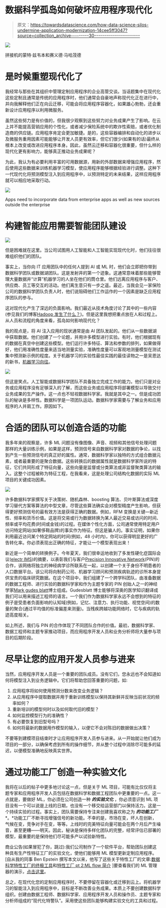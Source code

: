 # 数据科学孤岛如何破坏应用程序现代化

> 原文：<https://towardsdatascience.com/how-data-science-silos-undermine-application-modernization-14cee5ff3047?source=collection_archive---------30----------------------->

![](img/17eca5e2c07529e7c651f4162135ca6d.png)

拼接机的蒙特·兹韦本和赛义德·马哈茂德

# **是时候重塑现代化了**

我经常与那些在其组织中管理定制应用程序的企业高管交谈。当话题集中在现代化这些定制且通常是传统的应用程序时，他们通常会自豪地声称现代化正在进行中，并向我解释他们正在向云迁移，可能会将应用程序容器化，如果雄心勃勃，还会重新设计应用程序以利用微服务。

虽然这些努力是有价值的，但我很少观察到这些努力对业务成果产生了影响。在云上并不能提高营销应用的个性化，或者减少保险系统中的欺诈性索赔，或者优化制造商的供应链。应用程序肯定会更加敏捷。是的，这些容器编排和自动化的进步以及微服务重用因素可能能够让开发人员更有效率，但它们很少(如果有的话)最终从根本上改变或改进应用程序本身。因此，虽然云迁移和容器化很重要，但什么样的现代化更有影响力，能够真正推动业务成果呢？

为此，我认为有必要利用丰富的可用数据源，用新的外部数据来增强应用程序，然后使用这些数据来训练机器学习模型，使应用程序能够根据经验进行调整。这种下一代现代化将预测模型注入到应用程序中，以预测特定的未来结果，这样应用程序就可以相应地采取行动。

![](img/b90eec456b8fe5d34dfb3400161fddd6.png)

Apps need to incorporate data from enterprise apps as well as new sources outside the enterprise

# **构建智能应用需要智能团队建设**

![](img/e2efc8cb203f9fe9cca9319faa136716.png)

但是困难就在这里。当公司试图用人工智能和人工智能实现现代化时，他们往往很难组织他们的团队。

事实上，当你向 IT 应用团队中的任何人提到 AI 或 ML 时，他们会立即把你带到数据科学团队或数据湖团队。这是发射井的第一个迹象。这通常意味着那些能够管理大量数据并“计算”机器学习的人坐在他们的筒仓里。他们远离应用程序与客户、供应商、员工等交互的活动。他们离生意只有一步之遥。最近，当我会见一家保险公司的数据科学团队负责人时，他们说阻碍他们工作运作的一个因素是缺乏应用程序团队的参与。

这对现代化产生了深远的负面影响。我们最近从技术角度讨论了其中的一些内容(参见我们的博客[Hadoop 发生了什么？](https://medium.com/@mzweben/what-happened-to-hadoop-what-should-you-do-now-2876f68dbd1d))。但是这里我想把重点放在人和过程上。从人员和流程的角度来看，孤岛如何影响现代化？

我的观点是，将 AI 注入应用的现状通常是由 AI 团队发起的。他们从一些数据湖中获取数据。他们创建了一个论题，并用许多模型进行实验。有时，他们根据现有的数据在真空中创建这些模型。他们运行许多特征、算法和参数的排列，如果做得好，他们用准确性度量来适当地测量实验，准确性度量可以客观地测量模型在测试集中预测新示例的程度。关于机器学习的实验性最佳实践的最佳读物之一是吴恩达的新书，[机器学习向往](https://www.deeplearning.ai/machine-learning-yearning/)。

![](img/6aa38f92000579d08d61b9aba370fab3.png)

但这是笑点。人工智能或数据科学团队不具备独立完成工作的能力。他们只是对业务或应用程序没有足够深入的了解，而这些业务或应用程序将部署模型以导致交付业务成果的生产操作。这一点也不轻视数据科学家。我就是其中之一。但是成功团队的秘诀是多样性。数据科学是一项团队运动。数据科学家需要与了解业务和应用程序的人并肩工作。原因如下。

# **合适的团队可以创造合适的功能**

我多年来的观察是，许多 ML 问题没有像图像、声音、视频和其他信号处理问题那样的大量训练示例，如果是这样，预测信号来自数据科学家对数据的争论，以找到产生一些预测信号的真正好的属性。通常，数据科学家以独特的方式组合数据元素，或者最重要的是聚合数据。这些转换后的数据属性就是数据科学家所说的特征，它们共同形成了特征向量，这些向量是监督或分类算法或非监督聚类算法的输入。这整个过程被称为特征工程，在我看来，这是处理公司结构化数据的实际 ML 项目的关键成功因素。

![](img/172034016f3ab5762a24e8da89c54dbc.png)

许多数据科学家撰写关于决策树、随机森林、boosting 算法、贝叶斯算法或深度学习替代方案等算法的中型文章，尽管这些算法确实会对模型精度产生影响，但获得更好预测信号的最有效方法是获得正确的数据。例如，RFM 变换是关键—新近性、频率和货币价值。这是将交易或行为数据转换为某人最近交易或访问的时间、频率或平均花费(时间或金钱)的过程。在媒体个性化方面，公司通常使用特定用户访问特定网站(如奢侈鞋品牌)的事实作为特征。但这是骗人的。事实证明，如果你利用最近访问某个特定网站的时间(例如，48 小时内)，你可以获得明显更好的广告转化率。你必须表现出正确的特征，才能让一个模型表现出来！

新近是一个简单的转换例子。今年夏天，我们很幸运地收到了多发性硬化症国际会议([electr IMS](https://www.ectrims-congress.eu/2019.html))的摘要，以表彰我们与客户[Precision Innovative Network](http://www.pin.care/)(PIN)的合作，该网络将独立的神经病学诊所联系在一起，以创建一个关于身份不明患者的人口数据平台。该公司将向制药公司、机器学习顾问和预测疾病轨迹的诊所本身提供宝贵的临床研究数据。在这个项目中，我们组建了一个跨学科团队，由准备数据的数据工程师、进行实验的数据科学家和作为主题专家的 PIN 创始人之一的神经学家[Mark gudes blatt](http://www.southshoreneurologic.com/our-providers/physicians)博士组成。Gudesblatt 博士能够将深奥的医学知识翻译成我们可以用来描述工程师的语言。一个我们作为数据科学家永远不会想到的特征的例子是受患者负面影响的认知域(例如，记忆、注意力、执行功能、视觉空间)的数量的聚合(通过平均值的标准偏差来测量)。当残疾跨越功能网络时，它与疾病的轨迹高度相关。

如上所述，我们与 PIN 的合作体现了不同团队合作的价值。最初，数据科学家、数据工程师和主题专家推动项目，而应用程序开发人员和业务分析师将大量参与项目的后期阶段。

# **尽早让您的应用开发人员参与进来**

当然，应用程序开发人员是一个重要的团队成员。没有它们，您永远也不会知道如何将模型注入到业务逻辑中。它们将帮助您回答重要的问题，如:

1.  应用程序将如何使用预测分数来改变业务逻辑？
2.  从应用程序中提取数据并用于重新训练模型以保持其新鲜并反映当前状况的频率如何？
3.  重新培训的模型何时以及如何取代旧的模型？
4.  如何监控模型行为的准确性？
5.  有必要恢复到旧型号吗？
6.  如何将最新的数据用作模型的输入，以便它不会对陈旧的数据做出决策？

不要等到建模项目结束时才让应用程序开发人员参与进来。从一开始就让他们成为项目的一部分，以确保考虑到所有的操作细节，并从整个过程中消除尽可能多的延迟，以便模型准确地反映真实世界。

# **通过功能工厂创造一种实验文化**

我将在以后的帖子中更多地讨论这一点，但是关于 ML 项目，可能有比仅仅将主题专家和应用程序开发人员包括在数据科学和数据工程团队中更重要的一点。这一点就是，要做好 ML，你必须在公司创造一种 ***的实验文化*** ，你必须意识到 ML 项目没有一个可以说是上线的日期，也没有一个移交给运营部门以保持活力。这是一个持续实验的过程。事实上，团队需要保持专注来创建我喜欢称之为 ***的功能工厂*** *。*功能工厂不断寻找增强信号的新功能。不幸的是，市场在变，坏人在创新，气候在变，竞争对手在变，等等。上线时的完美特征向量可能会在两个月后产生噪音，甚至更糟——明天。因此，秘诀是保持多样化团队的完整，经常评估已部署的模型，最重要的是保持他们尽可能多产以试验新特性。

商业公告(如果冒犯了你，跳过):我们公司制作了一个软件平台，帮助团队创建这种具有生产性特征工厂的实验文化，使他们能够用 ML 模型更新定制应用程序。[自从我的同事 Ben Epstein 撰写本文以来，他写了这些关于特性工厂的文章:[数据科学特性工厂的终极工具](https://medium.com/@ben.epstein97/the-ultimate-tool-for-data-science-feature-factories-55aed0f70974)和[特性工厂 pt 2:ML flow 简介](/feature-factories-pt-2-an-introduction-to-mlflow-873be3c66b66?source=friends_link&sk=f6194169c3e8b5f9a9ae91ed701ab146) ]要查看我们的 ML 管理器的演示，[点击这里](https://info.splicemachine.com/operationalize-ml-webinar-recording.html)。

总之，在现代化您的定制应用程序时，不要停留在容器化或迁移到云上。将机器学习的智能注入到应用程序中，目标是不断改善业务成果。本质上不要创建数据科学组织。创建由数据工程师、数据科学家、应用程序开发人员和操作员、主题专家和分析师组成的“现代化特警队”。采用使这些团队能够构建实验文化的工具和过程。
